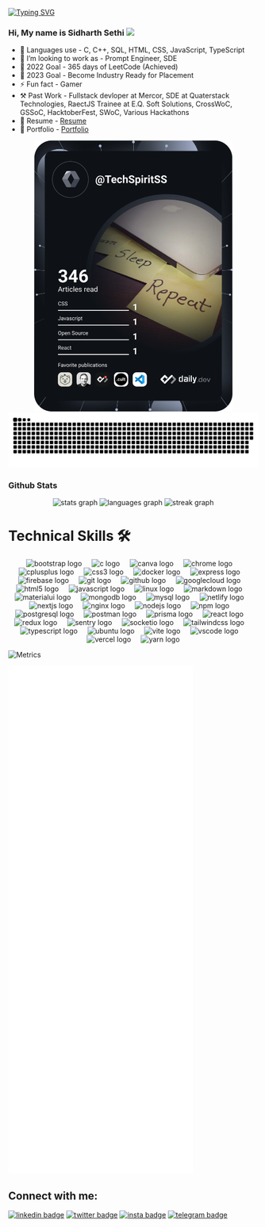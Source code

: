 [![Typing SVG](https://readme-typing-svg.demolab.com?font=Fira+Code&pause=1000&center=true&vCenter=true&width=435&lines=TechSpiritSS;Sidharth+Sethi)](https://git.io/typing-svg)
### Hi, My name is Sidharth Sethi <img src="https://media.giphy.com/media/hvRJCLFzcasrR4ia7z/giphy.gif" width="25px">

<!-- - 🔭 I’m currently working as - SDE at Quaterstack Technologies   -->
- 🌱 Languages use - C, C++, SQL, HTML, CSS, JavaScript, TypeScript
- 👯 I’m looking to work as - Prompt Engineer, SDE
- 🥅 2022 Goal - 365 days of LeetCode (Achieved)
- 🥅 2023 Goal - Become Industry Ready for Placement
- ⚡ Fun fact - Gamer
- ⚒ Past Work - Fullstack devloper at Mercor, SDE at Quaterstack Technologies, RaectJS Trainee at E.Q. Soft Solutions, CrossWoC, GSSoC, HacktoberFest, SWoC, Various Hackathons
- 📃 Resume - [Resume](https://drive.google.com/file/d/1du0xSgEP2WlVehaNrITie-1tx_bCX8Uq/view?usp=share_link)
- 💼 Portfolio - [Portfolio](https://techspiritss.github.io/Terminal-Portfolio/)

<div align="center">
  <a href="https://app.daily.dev/DailyDevTips"><img src="https://github.com/TechSpiritSS/TechSpiritSS/blob/main/devcard.svg" width="400" alt="Sidharth Sethi's Dev Card"/></a>
  <img src="https://raw.githubusercontent.com/techspiritss/techspiritss/output/snake.svg" alt="Snake animation" />
</div>

<h3>Github Stats</h3>

<div align="center">
  <img src="https://github-readme-stats.vercel.app/api?username=techspiritss&hide_title=false&hide_rank=false&show_icons=true&include_all_commits=true&count_private=true&disable_animations=false&theme=tokyonight&locale=en&hide_border=false&order=1" height="150" alt="stats graph"  />
  <img src="https://github-readme-stats.vercel.app/api/top-langs?username=techspiritss&locale=en&hide_title=false&layout=compact&card_width=320&langs_count=5&theme=tokyonight&hide_border=false&order=2" height="150" alt="languages graph"  />
  <img src="https://streak-stats.demolab.com?user=techspiritss&locale=en&mode=daily&theme=tokyonight&hide_border=false&border_radius=5&order=3" height="150" alt="streak graph"  />
</div>

<h1>Technical Skills 🛠</h1>

<div align="center">
  <img src="https://cdn.jsdelivr.net/gh/devicons/devicon/icons/bootstrap/bootstrap-original.svg" height="40" alt="bootstrap logo"  />
  <img width="12" />
  <img src="https://cdn.jsdelivr.net/gh/devicons/devicon/icons/c/c-original.svg" height="40" alt="c logo"  />
  <img width="12" />
  <img src="https://cdn.jsdelivr.net/gh/devicons/devicon/icons/canva/canva-original.svg" height="40" alt="canva logo"  />
  <img width="12" />
  <img src="https://cdn.jsdelivr.net/gh/devicons/devicon/icons/chrome/chrome-original.svg" height="40" alt="chrome logo"  />
  <img width="12" />
  <img src="https://cdn.jsdelivr.net/gh/devicons/devicon/icons/cplusplus/cplusplus-original.svg" height="40" alt="cplusplus logo"  />
  <img width="12" />
  <img src="https://cdn.jsdelivr.net/gh/devicons/devicon/icons/css3/css3-original.svg" height="40" alt="css3 logo"  />
  <img width="12" />
  <img src="https://cdn.simpleicons.org/docker/2496ED" height="40" alt="docker logo"  />
  <img width="12" />
  <img src="https://skillicons.dev/icons?i=express" height="40" alt="express logo"  />
  <img width="12" />
  <img src="https://cdn.simpleicons.org/firebase/FFCA28" height="40" alt="firebase logo"  />
  <img width="12" />
  <img src="https://cdn.simpleicons.org/git/F05032" height="40" alt="git logo"  />
  <img width="12" />
  <img src="https://skillicons.dev/icons?i=github" height="40" alt="github logo"  />
  <img width="12" />
  <img src="https://cdn.jsdelivr.net/gh/devicons/devicon/icons/googlecloud/googlecloud-original.svg" height="40" alt="googlecloud logo"  />
  <img width="12" />
  <img src="https://cdn.jsdelivr.net/gh/devicons/devicon/icons/html5/html5-original.svg" height="40" alt="html5 logo"  />
  <img width="12" />
  <img src="https://cdn.simpleicons.org/javascript/F7DF1E" height="40" alt="javascript logo"  />
  <img width="12" />
  <img src="https://cdn.jsdelivr.net/gh/devicons/devicon/icons/linux/linux-original.svg" height="40" alt="linux logo"  />
  <img width="12" />
  <img src="https://skillicons.dev/icons?i=md" height="40" alt="markdown logo"  />
  <img width="12" />
  <img src="https://cdn.simpleicons.org/mui/007FFF" height="40" alt="materialui logo"  />
  <img width="12" />
  <img src="https://cdn.simpleicons.org/mongodb/47A248" height="40" alt="mongodb logo"  />
  <img width="12" />
  <img src="https://cdn.simpleicons.org/mysql/4479A1" height="40" alt="mysql logo"  />
  <img width="12" />
  <img src="https://skillicons.dev/icons?i=netlify" height="40" alt="netlify logo"  />
  <img width="12" />
  <img src="https://skillicons.dev/icons?i=nextjs" height="40" alt="nextjs logo"  />
  <img width="12" />
  <img src="https://cdn.simpleicons.org/nginx/009639" height="40" alt="nginx logo"  />
  <img width="12" />
  <img src="https://cdn.jsdelivr.net/gh/devicons/devicon/icons/nodejs/nodejs-original.svg" height="40" alt="nodejs logo"  />
  <img width="12" />
  <img src="https://cdn.jsdelivr.net/gh/devicons/devicon/icons/npm/npm-original-wordmark.svg" height="40" alt="npm logo"  />
  <img width="12" />
  <img src="https://cdn.jsdelivr.net/gh/devicons/devicon/icons/postgresql/postgresql-original.svg" height="40" alt="postgresql logo"  />
  <img width="12" />
  <img src="https://cdn.simpleicons.org/postman/FF6C37" height="40" alt="postman logo"  />
  <img width="12" />
  <img src="https://cdn.simpleicons.org/prisma/2D3748" height="40" alt="prisma logo"  />
  <img width="12" />
  <img src="https://cdn.simpleicons.org/react/61DAFB" height="40" alt="react logo"  />
  <img width="12" />
  <img src="https://cdn.simpleicons.org/redux/764ABC" height="40" alt="redux logo"  />
  <img width="12" />
  <img src="https://cdn.simpleicons.org/sentry/362D59" height="40" alt="sentry logo"  />
  <img width="12" />
  <img src="https://cdn.jsdelivr.net/gh/devicons/devicon/icons/socketio/socketio-original.svg" height="40" alt="socketio logo"  />
  <img width="12" />
  <img src="https://cdn.simpleicons.org/tailwindcss/06B6D4" height="40" alt="tailwindcss logo"  />
  <img width="12" />
  <img src="https://cdn.jsdelivr.net/gh/devicons/devicon/icons/typescript/typescript-original.svg" height="40" alt="typescript logo"  />
  <img width="12" />
  <img src="https://cdn.simpleicons.org/ubuntu/E95420" height="40" alt="ubuntu logo"  />
  <img width="12" />
  <img src="https://cdn.simpleicons.org/vite/646CFF" height="40" alt="vite logo"  />
  <img width="12" />
  <img src="https://cdn.jsdelivr.net/gh/devicons/devicon/icons/vscode/vscode-original.svg" height="40" alt="vscode logo"  />
  <img width="12" />
  <img src="https://cdn.simpleicons.org/vercel/000000" height="40" alt="vercel logo"  />
  <img width="12" />
  <img src="https://cdn.simpleicons.org/yarn/2C8EBB" height="40" alt="yarn logo"  />
</div>


![Metrics](https://metrics.lecoq.io/TechSpiritSS?template=classic&commits.authoring=sidharth.sherry%40gmail.com%2C%20TechSpiritSS&isocalendar=1&languages=1&lines=1&achievements=1&pagespeed=1&notable=1&activity=1&isocalendar.duration=half-year&languages.limit=8&languages.sections=most-used&languages.colors=github&languages.threshold=0%25&languages.indepth=false&languages.categories=markup%2C%20programming&languages.recent.categories=markup%2C%20programming&languages.recent.load=300&languages.recent.days=14&activity.limit=5&activity.load=300&activity.days=14&activity.filter=all&activity.visibility=all&activity.timestamps=false&achievements.threshold=C&achievements.secrets=true&achievements.display=detailed&achievements.limit=0&notable.repositories=false&pagespeed.url=https%3A%2F%2Fgithub.com%2FTechSpiritSS&pagespeed.detailed=false&pagespeed.screenshot=false&config.timezone=Asia%2FCalcutta)

![Metrics](/github-metrics.svg)

## Connect with me:

[![linkedin badge](https://img.shields.io/badge/Sidharth_Sethi-30302f?style=flat&logo=linkedin)](https://www.linkedin.com/in/sidharthsethiss)
[![twitter badge](https://img.shields.io/badge/TechSpiritSS-30302f?style=flat&logo=twitter)](https://twitter.com/TechSpiritSS)
[![insta badge](https://img.shields.io/badge/TechSpiritSS-30302f?style=flat&logo=instagram)](https://instagram.com/TechSpiritSS)
[![telegram badge](https://img.shields.io/badge/TechSpiritSS-30302f?style=flat&logo=telegram)](https://t.me/TechSpiritSS)

